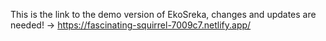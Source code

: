 This is the link to the demo version of EkoSreka, changes and updates are needed!
-> https://fascinating-squirrel-7009c7.netlify.app/
